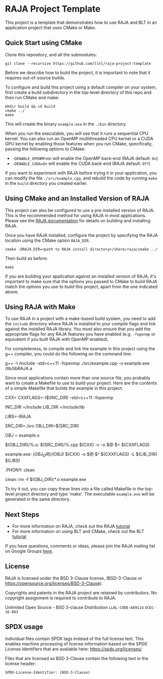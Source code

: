 # RAJA Project Template

This project is a template that demonstrates how to use RAJA and BLT in an
application project that uses CMake or Make.

## Quick Start using CMake

Clone this repository, and all the submodules:

    git clone --recursive https://github.com/llnl/raja-project-template

Before we describe how to build the project, it is important to note that 
it requires out-of-source builds.

To configure and build this project using a default compiler on your system,
first create a build subdirectory in the top-level directory of this repo and 
then run CMake and make:

    mkdir build && cd build
    cmake ../
    make

This will create the binary `example.exe` in the `./bin` directory. 

When you run the executable, you will see that it runs a sequential CPU kernel.
You can also run an OpenMP multithreaded CPU kernel or a CUDA GPU kernel by 
enabling those features when you run CMake, specifically, passing the following
options to CMake:

- `-DENABLE_OPENMP=On` will enable the OpenMP back-end (RAJA default: `On`)
- `-DENABLE_CUDA=On` will enable the CUDA back-end (RAJA default: `Off`)

If you want to experiment with RAJA before trying it in your application, 
you can modify the file `./src/example.cpp`, and rebuild the code by running 
`make` in the `build` directory you created earlier.

## Using CMake and an Installed Version of RAJA

This project can also be configured to use a pre-installed version of RAJA. 
This is the recommended method for using RAJA in most applications. Please 
see the [RAJA documentation]() for details on building and installing RAJA.

Once you have RAJA installed, configure the project by specifying the RAJA
location using the CMake option `RAJA_DIR`:

    cmake -DRAJA_DIR=<path to RAJA install directory>/share/raja/cmake ../

Then build as before:

    make

If you are building your application against an installed version of RAJA,
it's important to make sure that the options you passed to CMake to build
RAJA match the options you use to build this project, apart from the one 
indicated above.

## Using RAJA with Make

To use RAJA in a project with a make-based build system, you need to add the
`include` directory where RAJA is installed to your compile flags and 
link against the installed RAJA library. You must also ensure that you add 
the appropriate flags for any RAJA features you have enabled (e.g. `-fopenmp` 
or equivalent if you built RAJA with OpenMP enabled).

For completeness, to compile and link the example in this project using the g++ 
compiler, you could do the following on the command line:

  g++ -I <path to RAJA install directory>/include -std=c++11 -fopenmp ./src/example.cpp -o example.exe <path to RAJA install directory>/lib/libRAJA.a

Since most applications contain more than one source file, you probably want
to create a Makefile to use to build your project. Here are the contents of a
simple Makefile that builds the example in this project:

   CXX=<compiler executable>
   CXXFLAGS=-I$(INC_DIR) -std=c++11 -fopenmp

   INC_DIR =<path to RAJA install directory>/include
   LIB_DIR =<path to RAJA install directory>/include/lib

   LIBS=-lRAJA

   SRC_DIR=./src
   OBJ_DIR=$(SRC_DIR)

   OBJ = example.o

   $(OBJ_DIR)/%.o: $(SRC_DIR)/%.cpp
        $(CXX) -c -o $@ $< $(CXXFLAGS)

   example.exe: $(OBJ_DIR)/$(OBJ)
        $(CXX) -o $@ $^ $(CXXFLAGS) -L $(LIB_DIR) $(LIBS)

   .PHONY: clean

   clean:
        rm -f $(OBJ_DIR)/*.o example.exe

To try it out, you can copy these lines into a file called Makefile in the 
top-level project directory and type 'make'. The executable `example.exe` will 
be generated in the same directory.

## Next Steps

- For more information on RAJA, check out the RAJA
  [tutorial](https://raja.readthedocs.io/en/master)
- For more information on using BLT and CMake, check out the BLT
  [tutorial](https://llnl-blt.readthedocs.io/en/develop)

If you have questions, comments or ideas, please join the RAJA mailing list on
Google Groups [here](https://groups.google.com/forum/#!forum/raja-users).

## License

RAJA is licensed under the BSD 3-Clause license, (BSD-3-Clause or
https://opensource.org/licenses/BSD-3-Clause).

Copyrights and patents in the RAJA project are retained by contributors.  No
copyright assignment is required to contribute to RAJA.

Unlimited Open Source - BSD 3-clause Distribution
`LLNL-CODE-689114`  `OCEC-16-063`

## SPDX usage

Individual files contain SPDX tags instead of the full license text.
This enables machine processing of license information based on the SPDX
License Identifiers that are available here: https://spdx.org/licenses/

Files that are licensed as BSD 3-Clause contain the following
text in the license header:

    SPDX-License-Identifier: (BSD-3-Clause)
